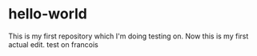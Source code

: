 # hello-world
This is my first repository which I'm doing testing on.
Now this is my first actual edit.
test on francois
